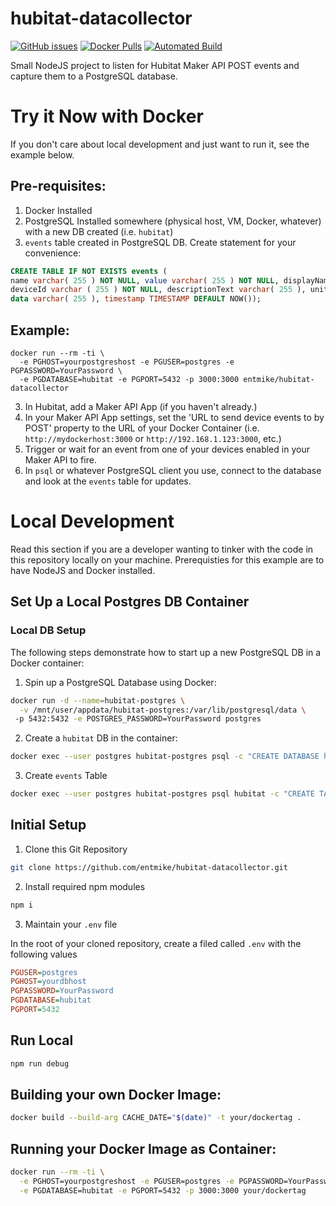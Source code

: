 # hubitat-datacollector

[![GitHub issues](https://img.shields.io/github/issues/entmike/hubitat-datacollector.svg)](https://github.com/entmike/hubitat-datacollector/issues)
[![Docker Pulls](https://img.shields.io/docker/pulls/entmike/hubitat-datacollector.svg)](https://hub.docker.com/r/entmike/hubitat-datacollector/)
[![Automated Build](https://img.shields.io/docker/cloud/automated/entmike/hubitat-datacollector.svg)](https://hub.docker.com/r/entmike/hubitat-datacollector/)

  Small NodeJS project to listen for Hubitat Maker API POST events and capture them to a PostgreSQL database.

# Try it Now with Docker
If you don't care about local development and just want to run it, see the example below.
## Pre-requisites:

1. Docker Installed
2. PostgreSQL Installed somewhere (physical host, VM, Docker, whatever) with a new DB created (i.e. `hubitat`)
3. `events` table created in PostgreSQL DB.  Create statement for your convenience:
```sql
CREATE TABLE IF NOT EXISTS events (
name varchar( 255 ) NOT NULL, value varchar( 255 ) NOT NULL, displayName varchar( 255 ) NOT NULL,
deviceId varchar ( 255 ) NOT NULL, descriptionText varchar( 255 ), unit varchar( 255 ), type varchar( 255 ), 
data varchar( 255 ), timestamp TIMESTAMP DEFAULT NOW());
```

## Example:
```
docker run --rm -ti \
  -e PGHOST=yourpostgreshost -e PGUSER=postgres -e PGPASSWORD=YourPassword \
  -e PGDATABASE=hubitat -e PGPORT=5432 -p 3000:3000 entmike/hubitat-datacollector
```
3. In Hubitat, add a Maker API App (if you haven't already.)
4. In your Maker API App settings, set the 'URL to send device events to by POST' property to the URL of your Docker Container (i.e. `http://mydockerhost:3000` or `http://192.168.1.123:3000`, etc.)
5. Trigger or wait for an event from one of your devices enabled in your Maker API to fire.
6. In `psql` or whatever PostgreSQL client you use, connect to the database and look at the `events` table for updates.

# Local Development

Read this section if you are a developer wanting to tinker with the code in this repository locally on your machine.  Prerequisties for this example are to have NodeJS and Docker installed.

## Set Up a Local Postgres DB Container

### Local DB Setup

  The following steps demonstrate how to start up a new PostgreSQL DB in a Docker container:

  1. Spin up a PostgreSQL Database using Docker:

  ```bash
  docker run -d --name=hubitat-postgres \
    -v /mnt/user/appdata/hubitat-postgres:/var/lib/postgresql/data \ 
   -p 5432:5432 -e POSTGRES_PASSWORD=YourPassword postgres
  ```

  2. Create a `hubitat` DB in the container:
   ```bash
   docker exec --user postgres hubitat-postgres psql -c "CREATE DATABASE hubitat;"
   ```
   3. Create `events` Table
   ```bash
   docker exec --user postgres hubitat-postgres psql hubitat -c "CREATE TABLE IF NOT EXISTS events (name varchar( 255 ) NOT NULL, value varchar( 255 ) NOT NULL, displayName varchar( 255 ) NOT NULL, deviceId varchar ( 255 ) NOT NULL, descriptionText varchar( 255 ), unit varchar( 255 ), type varchar( 255 ), data varchar( 255 ), timestamp TIMESTAMP DEFAULT NOW());"
   ```

## Initial Setup

  1. Clone this Git Repository

  ```bash
  git clone https://github.com/entmike/hubitat-datacollector.git
  ```

  2. Install required npm modules

  ```bash
  npm i
  ```

  3. Maintain your `.env` file

  In the root of your cloned repository, create a filed called `.env` with the following values

  ```ini
  PGUSER=postgres
  PGHOST=yourdbhost
  PGPASSWORD=YourPassword
  PGDATABASE=hubitat
  PGPORT=5432
  ```

## Run Local

```bash
npm run debug
```

## Building your own Docker Image:

```bash
docker build --build-arg CACHE_DATE="$(date)" -t your/dockertag .
```

## Running your Docker Image as Container:

```bash
docker run --rm -ti \
  -e PGHOST=yourpostgreshost -e PGUSER=postgres -e PGPASSWORD=YourPassword \
  -e PGDATABASE=hubitat -e PGPORT=5432 -p 3000:3000 your/dockertag
```
